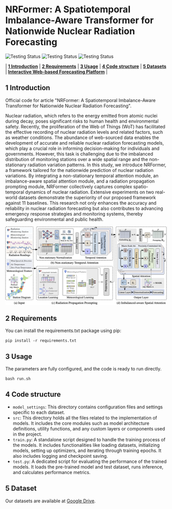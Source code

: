 # NRFormer: A Spatiotemporal Imbalance-Aware Transformer for Nationwide Nuclear Radiation Forecasting

<p align="center">

![Testing Status](https://img.shields.io/badge/docs-in_progress-green)
![Testing Status](https://img.shields.io/badge/pypi_package-in_progress-green)
![Testing Status](https://img.shields.io/badge/license-MIT-blue)

</p>

<p align="center">

| **[1 Introduction](#introduction)** 
| **[2 Requirements](#requirements)**
| **[3 Usage](#usage)**
| **[4 Code structure](#code-structure)** 
| **[5 Datasets](#dataset)**
| **[Interactive Web-based Forecasting Platform](https://nrformer.github.io/)** |

</p>

<a id="introduction"></a>
## 1 Introduction

Official code for article "NRFormer: A Spatiotemporal Imbalance-Aware Transformer for Nationwide Nuclear Radiation Forecasting".

Nuclear radiation, which refers to the energy emitted from atomic nuclei during decay, poses significant risks to human health and environmental safety. Recently, the proliferation of the Web of Things (WoT) has facilitated the effective recording of nuclear radiation levels and related factors, such as weather conditions. The abundance of web-sourced data enables the development of accurate and reliable nuclear radiation forecasting models, which play a crucial role in informing decision-making for individuals and governments. However, this task is challenging due to the imbalanced distribution of monitoring stations over a wide spatial range and the non-stationary radiation variation patterns. In this study, we introduce NRFormer, a framework tailored for the nationwide prediction of nuclear radiation variations. By integrating a non-stationary temporal attention module, an imbalance-aware spatial attention module, and a radiation propagation prompting module, NRFormer collectively captures complex spatio-temporal dynamics of nuclear radiation. Extensive experiments on two real-world datasets demonstrate the superiority of our proposed framework against 11 baselines. This research not only enhances the accuracy and reliability in nuclear radiation forecasting but also contributes to advancing emergency response strategies and monitoring systems, thereby safeguarding environmental and public health. 
<div style="display: flex; justify-content: center;">
  <img src="figure/framework.png" width="800">
</div>


<a id="requirements"></a>
## 2 Requirements
You can install the requirements.txt package using pip:

```shell
pip install -r requirements.txt
```

## 3 Usage
<a id="usage"></a>
The parameters are fully configured, and the code is ready to run directly.

```shell
bash run.sh
```

## 4 Code structure
<a id="code-structure"></a>
- `model_settings`: This directory contains configuration files and settings specific to each dataset. 
- `src`: This directory holds all the files related to the implementation of models. It includes the core modules such as model architecture definitions, utility functions, and any custom layers or components used in the project.
- `train.py`: A standalone script designed to handle the training process of the models. It includes functionalities like loading datasets, initializing models, setting up optimizers, and iterating through training epochs. It also includes logging and checkpoint saving.
- `test.py`: A dedicated script for evaluating the performance of the trained models. It loads the pre-trained model and test dataset, runs inference, and calculates performance metrics.


## 5 Dataset
<a id="dataset"></a>
Our datasets are available at [Google Drive](https://drive.google.com/drive/folders/1KCDbDPzqVgu88o6C6jxEueFTt1P2pW1C?usp=sharing).


